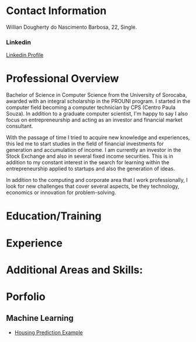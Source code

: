 # Contact Information
Willian Dougherty do Nascimento Barbosa, 22, Single.

### **Linkedin**
[Linkedin Profile](https://www.linkedin.com/in/willian-dougherty-n-barbosa-245198b0/)

# Professional Overview
  Bachelor of Science in Computer Science from the University of Sorocaba, awarded with an integral scholarship in the PROUNI program. I     started in the computer field becoming a computer technician by CPS (Centro Paula Souza). In addition to a graduate computer scientist,   I'm happy to say I also focus on entrepreneurship and acting as an investor and financial market consultant.

  With the passage of time I tried to acquire new knowledge and experiences, this led me to start studies in the field of financial         investments for generation and accumulation of income. I am currently an investor in the Stock Exchange and also in several fixed income   securities. This is in addition to my constant interest in the search for learning within the entrepreneurship applied to startups and     also the generation of ideas.

  In addition to the computing and corporate area that I work professionally, I look for new challenges that cover several aspects, be       they technology, economics or innovation for problem-solving.

# Education/Training

# Experience

# Additional Areas and Skills:

# Porfolio
  ## Machine Learning
   * [Housing Prediction Example](https://github.com/devwdougherty/housing-prediction-example)




